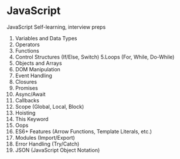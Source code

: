 # JavaScript

JavaScript Self-learning,
interview preps


1. Variables and Data Types
2. Operators
3. Functions
4. Control Structures (If/Else, Switch)
5.Loops (For, While, Do-While)
6. Objects and Arrays
7. DOM Manipulation
8. Event Handling
9. Closures
10. Promises
11. Async/Await
12. Callbacks
13. Scope (Global, Local, Block)
14. Hoisting
15. This Keyword
16. Oops
17. ES6+ Features (Arrow Functions, Template Literals, etc.)
18. Modules (Import/Export)
19. Error Handling (Try/Catch)
20. JSON (JavaScript Object Notation)

